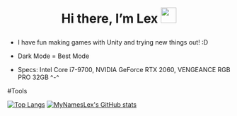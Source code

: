 # <p align="center"> Hi there, I’m Lex <img src="https://media.giphy.com/media/hvRJCLFzcasrR4ia7z/giphy.gif" width="35px"> </p>


- I have fun making games with Unity and trying new things out! :D

- Dark Mode = Best Mode

- Specs: Intel Core i7-9700, NVIDIA GeForce RTX 2060, VENGEANCE RGB PRO 32GB ^-^

#Tools



[![Top Langs](https://github-readme-stats.vercel.app/api/top-langs/?username=MyNamesLex&layout=compact&theme=midnight-purple&hide=shaderlab,asp.net&langs_count=6)](https://github.com/anuraghazra/github-readme-stats)
[![MyNamesLex's GitHub stats](https://github-readme-stats.vercel.app/api?username=MyNamesLex&theme=midnight-purple&show_icons=true)](https://github.com/anuraghazra/github-readme-stats)
